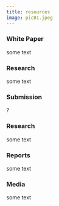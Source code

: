 ```yaml
---
title: resources
image: pic01.jpeg
---
```

<section>
	<h3 class="major">White Paper</h3>
    <p>some text </p>
</section>

<section>
	<h3 class="major">Research</h3>
    <p>some text</p>
</section>

<section>
	<h3 class="major">Submission</h3>
    <p>? </p>
</section>

<section>
	<h3 class="major">Research</h3>
    <p>some text</p>
</section>

<section>
	<h3 class="major">Reports</h3>
    <p>some text</p>
</section>

<section>
	<h3 class="major">Media</h3>
    <p>some text</p>
</section>
